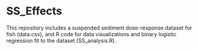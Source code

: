 # SS_Effects

This repository includes a suspended sediment dose-response dataset for fish (data.csv), and R code for data visualizations and  binary logistic regression fit to the dataset (SS_analysis.R).
